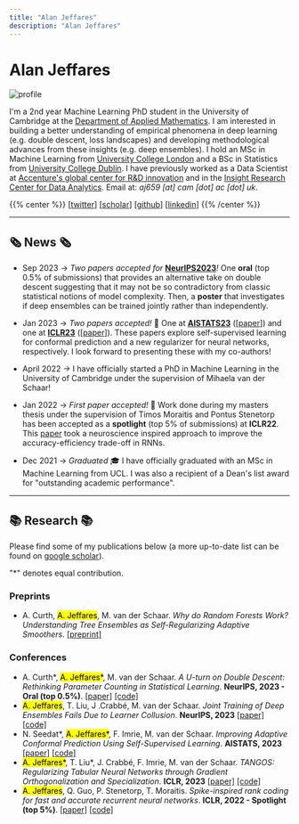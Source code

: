 ```yaml
---
title: "Alan Jeffares"
description: "Alan Jeffares"
---
```


# Alan Jeffares

  <div class="profile-pic">
    <img src="/images/alan.webp" alt="profile" />
  </div>

I'm a 2nd year Machine Learning PhD student in the University of Cambridge at the [Department of Applied Mathematics](http://www.damtp.cam.ac.uk/). I am interested in building a better understanding of empirical phenomena in deep learning (e.g. double descent, loss landscapes) and developing methodological advances from these insights (e.g. deep ensembles). I hold an MSc in Machine Learning from [University College London](https://www.ucl.ac.uk/) and a BSc in Statistics from [University College Dublin](https://www.ucd.ie/). I have previously worked as a Data Scientist at [Accenture's global center for R&D innovation](https://www.accenture.com/il-en/services/about/innovation-hub-the-dock) and in the [Insight Research Center for Data Analytics](https://www.insight-centre.org/). Email at: *aj659 [at] cam [dot] ac [dot] uk*.


{{% center %}}
[[twitter](https://twitter.com/Jeffaresalan)] [[scholar](https://scholar.google.com/citations?user=e65kJ08AAAAJ&hl=en)] [[github](https://github.com/alanjeffares)] [[linkedin](https://linkedin.com/in/alanjeffares)]
{{% /center %}}

---

## 🗞️ News 🗞️

* <span class="date">Sep 2023</span> &#8594; _Two papers accepted for_ [**NeurIPS2023**](https://nips.cc/)_!_ One **oral** (top 0.5% of submissions) that provides an alternative take on double descent suggesting that it may not be so contradictory from classic statistical notions of model complexity. Then, a **poster** that investigates if deep ensembles can be trained jointly rather than independently.

* <span class="date">Jan 2023</span> &#8594; _Two papers accepted!_ 🥳 One at [**AISTATS23**](https://virtual.aistats.org/Conferences/2023) ([[paper](https://proceedings.mlr.press/v206/seedat23a.html)]) and one at [**ICLR23**](https://iclr.cc/) ([[paper](https://openreview.net/forum?id=n6H86gW8u0d)]). These papers explore self-supervised learning for conformal prediction and a new regularizer for neural networks, respectively. I look forward to presenting these with my co-authors!

* <span class="date">April 2022</span> &#8594; I have officially started a PhD in Machine Learning in the University of Cambridge under the supervision of Mihaela van der Schaar! 

* <span class="date">Jan 2022</span> &#8594; _First paper accepted!_ 🎉 Work done during my masters thesis under the supervision of Timos Moraitis and Pontus Stenetorp has been accepted as a **spotlight** (top 5% of submissions) at **ICLR22**. This [paper](https://openreview.net/pdf?id=iMH1e5k7n3L) took a neuroscience inspired approach to improve the accuracy-efficiency trade-off in RNNs. 

* <span class="date">Dec 2021</span> &#8594; _Graduated_ 🎓 I have officially graduated with an MSc in Machine Learning from UCL. I was also a recipient of a Dean's list award for "outstanding academic performance". 


---

## 📚 Research 📚

Please find some of my publications below (a more up-to-date list can be found on [google scholar](https://scholar.google.com/citations?user=e65kJ08AAAAJ&hl=en)).

"\*" denotes equal contribution.

### Preprints

- A. Curth, <mark>A. Jeffares</mark>, M. van der Schaar. *Why do Random Forests Work? Understanding Tree Ensembles as Self-Regularizing Adaptive Smoothers*. [[preprint]](https://arxiv.org/abs/2402.01502)

### Conferences

- A. Curth*, <mark>A. Jeffares*</mark>, M. van der Schaar. *A U-turn on Double Descent: Rethinking Parameter Counting in Statistical Learning*. **NeurIPS, 2023 - Oral (top 0.5%)**. [[paper]](https://openreview.net/forum?id=O0Lz8XZT2b) [[code]](https://github.com/alanjeffares/not-double-descent)
- <mark>A. Jeffares</mark>, T. Liu, J .Crabbé, M. van der Schaar. *Joint Training of Deep Ensembles Fails Due to Learner Collusion*. **NeurIPS, 2023** [[paper]](https://openreview.net/forum?id=WpGLxnOWhn) [[code]](https://github.com/alanjeffares/joint-ensembles)
- N. Seedat*, <mark>A. Jeffares*</mark>, F. Imrie, M. van der Schaar. *Improving Adaptive Conformal Prediction Using Self-Supervised Learning*. **AISTATS, 2023** [[paper]](https://proceedings.mlr.press/v206/seedat23a.html) [[code]](https://github.com/seedatnabeel/SSCP)
- <mark>A. Jeffares*</mark>, T. Liu*, J. Crabbé, F. Imrie, M. van der Schaar. *TANGOS: Regularizing Tabular Neural Networks through Gradient Orthogonalization and Specialization*. **ICLR, 2023** [[paper]](https://openreview.net/forum?id=n6H86gW8u0d) [[code]](https://github.com/alanjeffares/TANGOS)
- <mark>A. Jeffares</mark>, Q. Guo, P. Stenetorp, T. Moraitis. *Spike-inspired rank coding for fast and accurate recurrent neural networks*. **ICLR, 2022 - Spotlight (top 5%)**. [[paper]](https://openreview.net/pdf?id=iMH1e5k7n3L) [[code]](https://github.com/NeuromorphicComputing/RankCoding)


